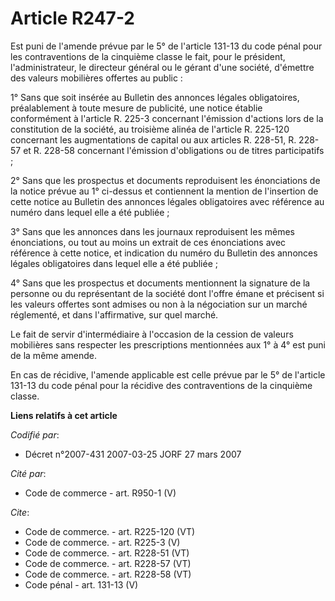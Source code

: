 # Article R247-2

Est puni de l'amende prévue par le 5° de l'article 131-13 du code pénal pour les contraventions de la cinquième classe le
fait, pour le président, l'administrateur, le directeur général ou le gérant d'une société, d'émettre des valeurs mobilières
offertes au public : 

1° Sans que soit insérée au Bulletin des annonces légales obligatoires, préalablement à toute mesure de publicité, une notice
établie conformément à l'article R. 225-3 concernant l'émission d'actions lors de la constitution de la société, au troisième
alinéa de l'article R. 225-120 concernant les augmentations de capital ou aux articles R. 228-51, R. 228-57 et R. 228-58
concernant l'émission d'obligations ou de titres participatifs ; 

2° Sans que les prospectus et documents reproduisent les énonciations de la notice prévue au 1° ci-dessus et contiennent la
mention de l'insertion de cette notice au Bulletin des annonces légales obligatoires avec référence au numéro dans lequel
elle a été publiée ; 

3° Sans que les annonces dans les journaux reproduisent les mêmes énonciations, ou tout au moins un extrait de ces
énonciations avec référence à cette notice, et indication du numéro du Bulletin des annonces légales obligatoires dans lequel
elle a été publiée ; 

4° Sans que les prospectus et documents mentionnent la signature de la personne ou du représentant de la société dont l'offre
émane et précisent si les valeurs offertes sont admises ou non à la négociation sur un marché réglementé, et dans
l'affirmative, sur quel marché. 

Le fait de servir d'intermédiaire à l'occasion de la cession de valeurs mobilières sans respecter les prescriptions
mentionnées aux 1° à 4° est puni de la même amende. 

En cas de récidive, l'amende applicable est celle prévue par le 5° de l'article 131-13 du code pénal pour la récidive des
contraventions de la cinquième classe.

**Liens relatifs à cet article**

_Codifié par_:

  - Décret n°2007-431 2007-03-25 JORF 27 mars 2007

_Cité par_:

  - Code de commerce - art. R950-1 (V)

_Cite_:

  - Code de commerce. - art. R225-120 (VT)
  - Code de commerce. - art. R225-3 (V)
  - Code de commerce. - art. R228-51 (VT)
  - Code de commerce. - art. R228-57 (VT)
  - Code de commerce. - art. R228-58 (VT)
  - Code pénal - art. 131-13 (V)
